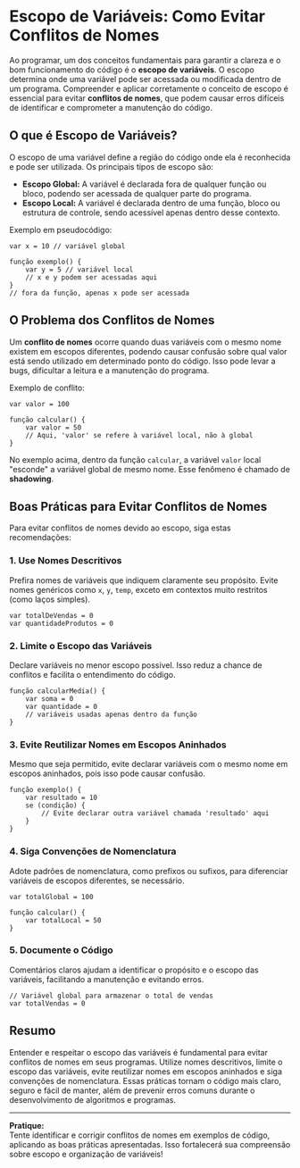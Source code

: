 # Escopo de Variáveis: Como Evitar Conflitos de Nomes

Ao programar, um dos conceitos fundamentais para garantir a clareza e o bom funcionamento do código é o **escopo de variáveis**. O escopo determina onde uma variável pode ser acessada ou modificada dentro de um programa. Compreender e aplicar corretamente o conceito de escopo é essencial para evitar **conflitos de nomes**, que podem causar erros difíceis de identificar e comprometer a manutenção do código.

## O que é Escopo de Variáveis?

O escopo de uma variável define a região do código onde ela é reconhecida e pode ser utilizada. Os principais tipos de escopo são:

- **Escopo Global:** A variável é declarada fora de qualquer função ou bloco, podendo ser acessada de qualquer parte do programa.
- **Escopo Local:** A variável é declarada dentro de uma função, bloco ou estrutura de controle, sendo acessível apenas dentro desse contexto.

Exemplo em pseudocódigo:

```pseudocode
var x = 10 // variável global

função exemplo() {
    var y = 5 // variável local
    // x e y podem ser acessadas aqui
}
// fora da função, apenas x pode ser acessada
```

## O Problema dos Conflitos de Nomes

Um **conflito de nomes** ocorre quando duas variáveis com o mesmo nome existem em escopos diferentes, podendo causar confusão sobre qual valor está sendo utilizado em determinado ponto do código. Isso pode levar a bugs, dificultar a leitura e a manutenção do programa.

Exemplo de conflito:

```pseudocode
var valor = 100

função calcular() {
    var valor = 50
    // Aqui, 'valor' se refere à variável local, não à global
}
```

No exemplo acima, dentro da função `calcular`, a variável `valor` local "esconde" a variável global de mesmo nome. Esse fenômeno é chamado de **shadowing**.

## Boas Práticas para Evitar Conflitos de Nomes

Para evitar conflitos de nomes devido ao escopo, siga estas recomendações:

### 1. Use Nomes Descritivos

Prefira nomes de variáveis que indiquem claramente seu propósito. Evite nomes genéricos como `x`, `y`, `temp`, exceto em contextos muito restritos (como laços simples).

```pseudocode
var totalDeVendas = 0
var quantidadeProdutos = 0
```

### 2. Limite o Escopo das Variáveis

Declare variáveis no menor escopo possível. Isso reduz a chance de conflitos e facilita o entendimento do código.

```pseudocode
função calcularMedia() {
    var soma = 0
    var quantidade = 0
    // variáveis usadas apenas dentro da função
}
```

### 3. Evite Reutilizar Nomes em Escopos Aninhados

Mesmo que seja permitido, evite declarar variáveis com o mesmo nome em escopos aninhados, pois isso pode causar confusão.

```pseudocode
função exemplo() {
    var resultado = 10
    se (condição) {
        // Evite declarar outra variável chamada 'resultado' aqui
    }
}
```

### 4. Siga Convenções de Nomenclatura

Adote padrões de nomenclatura, como prefixos ou sufixos, para diferenciar variáveis de escopos diferentes, se necessário.

```pseudocode
var totalGlobal = 100

função calcular() {
    var totalLocal = 50
}
```

### 5. Documente o Código

Comentários claros ajudam a identificar o propósito e o escopo das variáveis, facilitando a manutenção e evitando erros.

```pseudocode
// Variável global para armazenar o total de vendas
var totalVendas = 0
```

## Resumo

Entender e respeitar o escopo das variáveis é fundamental para evitar conflitos de nomes em seus programas. Utilize nomes descritivos, limite o escopo das variáveis, evite reutilizar nomes em escopos aninhados e siga convenções de nomenclatura. Essas práticas tornam o código mais claro, seguro e fácil de manter, além de prevenir erros comuns durante o desenvolvimento de algoritmos e programas.

---

**Pratique:**  
Tente identificar e corrigir conflitos de nomes em exemplos de código, aplicando as boas práticas apresentadas. Isso fortalecerá sua compreensão sobre escopo e organização de variáveis!